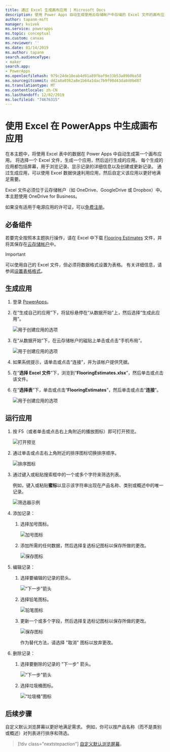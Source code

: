 ```yaml
---
title: 通过 Excel 生成画布应用 | Microsoft Docs
description: 使用 Power Apps 自动生成使用云存储帐户中存储的 Excel 文件的画布应用
author: tapanm-msft
manager: kvivek
ms.service: powerapps
ms.topic: conceptual
ms.custom: canvas
ms.reviewer: ''
ms.date: 01/14/2019
ms.author: tapanm
search.audienceType:
- maker
search.app:
- PowerApps
ms.openlocfilehash: 979c24de10eab4d91a89fbaf9e33b53a09b0ba58
ms.sourcegitcommit: dd2a8a0362a8e1b64a1dac7b9f98d43da8d0bd87
ms.translationtype: MT
ms.contentlocale: zh-CN
ms.lasthandoff: 12/02/2019
ms.locfileid: "74676315"
---
```

# <a name="generate-a-canvas-app-from-excel-in-powerapps"></a>使用 Excel 在 PowerApps 中生成画布应用

在本主题中，将使用 Excel 表中的数据在 Power Apps 中自动生成第一个画布应用。 将选择一个 Excel 文件，生成一个应用，然后运行生成的应用。 每个生成的应用都包括屏幕，用于浏览记录、显示记录的详细信息以及创建或更新记录。 通过生成应用，可以使用 Excel 数据快速利用应用，然后自定义该应用以更好地满足需要。 

Excel 文件必须位于云存储帐户（如 OneDrive、GoogleDrive 或 Dropbox）中。 本主题使用 OneDrive for Business。

如果没有适用于电源应用的许可证，可以[免费注册](../signup-for-powerapps.md)。

## <a name="prerequisites"></a>必备组件

若要完全按照本主题执行操作，请在 Excel 中下载 [Flooring Estimates](https://az787822.vo.msecnd.net/documentation/get-started-from-data/FlooringEstimates.xlsx) 文件，并将其保存在[云存储帐户](connections/cloud-storage-blob-connections.md)中。

> [!IMPORTANT]
> 可以使用自己的 Excel 文件，但必须将数据格式设置为表格。 有关详细信息，请参阅[设置表格格式](how-to-excel-tips.md)。 

## <a name="generate-the-app"></a>生成应用

1. 登录 [PowerApps](https://make.powerapps.com?utm_source=padocs&utm_medium=linkinadoc&utm_campaign=referralsfromdoc)。

1. 在“生成自己的应用”下，将鼠标悬停在“从数据开始”上，然后选择“生成此应用”。

    ![用于创建应用的选项](./media/get-started-create-from-data/start-from-data.png)

1. 在“从数据开始”下，在云存储帐户的磁贴上单击或点击“手机布局”。

    ![用于创建应用的选项](./media/get-started-create-from-data/odfb-tile.png)

1. 如果系统提示，请单击或点击“连接”，并为该帐户提供凭据。

1. 在“**选择 Excel 文件**”下，浏览到“**FlooringEstimates.xlsx**”，然后单击或点击该文件。 

1. 在“**选择表**”下，单击或点击“**FlooringEstimates**”，然后单击或点击“**连接**”。

    ![用于创建应用的选项](./media/get-started-create-from-data/choose-table.png)

## <a name="run-the-app"></a>运行应用

1. 按 F5（或者单击或点击右上角附近的播放图标）即可打开预览。

    ![打开预览](./media/get-started-create-from-data/open-preview.png)

1. 通过单击或点击右上角附近的排序图标切换排序顺序。

    ![排序图标](./media/get-started-create-from-data/sort-icon.png)

1. 通过键入或粘贴搜索框中的一个或多个字符来筛选列表。

    例如，键入或粘贴**蜜标**以显示该字符串出现在产品名称、类别或概述中的唯一记录。

    ![筛选器示例](./media/get-started-create-from-data/filter-example.png)

1. 添加记录：

    1. 选择加号图标。

        ![加号图标](./media/get-started-create-from-data/plus-icon.png)

    1. 添加所需的任何数据，然后选择复选标记图标以保存所做的更改。

        ![保存图标](./media/get-started-create-from-data/save-icon.png)

1. 编辑记录：

    1. 选择要编辑的记录的箭头。

        ![“下一步”箭头](./media/get-started-create-from-data/next-arrow.png)

    1. 选择铅笔图标。

        ![铅笔图标](./media/get-started-create-from-data/pencil-icon.png)

    1. 更新一个或多个字段，然后选择复选标记图标以保存所做的更改。

        ![保存图标](./media/get-started-create-from-data/save-icon.png)

        作为替代方法，请选择 "取消" 图标以放弃更改。

1. 删除记录：

    1. 选择要删除的记录的 "下一步" 箭头。

        ![“下一步”箭头](./media/get-started-create-from-data/next-arrow.png)

    1. 选择垃圾桶图标。

        ![“垃圾桶”图标](./media/get-started-create-from-data/trash-icon.png)

## <a name="next-steps"></a>后续步骤

自定义默认浏览屏幕以更好地满足需求。 例如，你可以按产品名称（而不是类别或概述）对列表进行排序和筛选。

> [!div class="nextstepaction"]
> [自定义默认浏览屏幕](customize-layout-sharepoint.md)。
